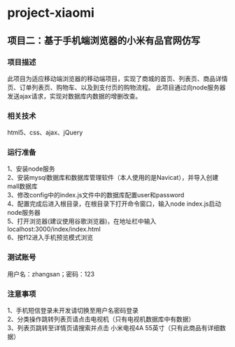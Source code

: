 # project-xiaomi
## 项目二：基于手机端浏览器的小米有品官网仿写
### 项目描述  
此项目为适应移动端浏览器的移动端项目，实现了商城的首页、列表页、商品详情页、订单列表页、购物车、以及到支付页的购物流程。
此项目通过向node服务器发送ajax请求，实现对数据库内数据的增删改查。

### 相关技术  
html5、css、ajax、jQuery

### 运行准备  
1、安装node服务  
2、安装mysql数据库和数据库管理软件（本人使用的是Navicat），并导入创建mall数据库  
3、修改config中的index.js文件中的数据库配置user和password  
4、配置完成后进入根目录，在根目录下打开命令窗口，输入node index.js启动node服务器  
5、打开浏览器(建议使用谷歌浏览器)，在地址栏中输入localhost:3000/index/index.html  
6、按f12进入手机预览模式浏览  

### 测试账号  
用户名：zhangsan；密码：123

### 注意事项  
1、手机短信登录未开发请切换至用户名密码登录  
2、分类操作跳转列表页请点击电视机（只有电视机数据库中有数据）  
3、列表页跳转至详情页请搜索并点击 小米电视4A 55英寸（只有此商品有详细数据）
